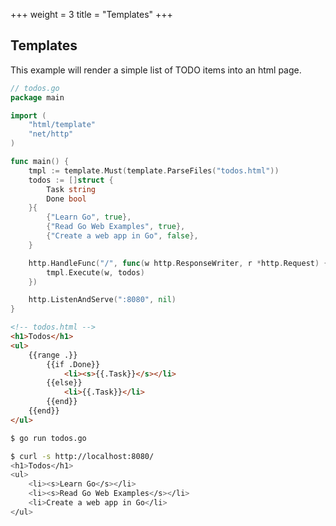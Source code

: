 +++
weight = 3
title = "Templates"
+++

## Templates

This example will render a simple list of TODO items into an html page.

``` go
// todos.go
package main

import (
	"html/template"
	"net/http"
)

func main() {
	tmpl := template.Must(template.ParseFiles("todos.html"))
	todos := []struct {
		Task string
		Done bool
	}{
		{"Learn Go", true},
		{"Read Go Web Examples", true},
		{"Create a web app in Go", false},
	}

	http.HandleFunc("/", func(w http.ResponseWriter, r *http.Request) {
		tmpl.Execute(w, todos)
	})

	http.ListenAndServe(":8080", nil)
}
```
``` html
<!-- todos.html -->
<h1>Todos</h1>
<ul>
	{{range .}}
		{{if .Done}}
			<li><s>{{.Task}}</s></li>
		{{else}}
			<li>{{.Task}}</li>
		{{end}}
	{{end}}
</ul>
```
``` sh
$ go run todos.go

$ curl -s http://localhost:8080/
<h1>Todos</h1>
<ul>
	<li><s>Learn Go</s></li>
	<li><s>Read Go Web Examples</s></li>
	<li>Create a web app in Go</li>
</ul>
```